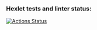 ### Hexlet tests and linter status:
[![Actions Status](https://github.com/KonstKazan/php-project-57/actions/workflows/hexlet-check.yml/badge.svg)](https://github.com/KonstKazan/php-project-57/actions)